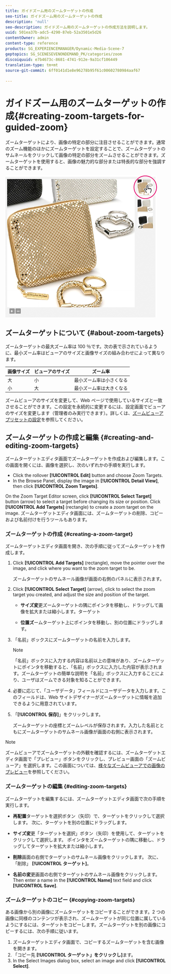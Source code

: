 ```yaml
---
title: ガイドズーム用のズームターゲットの作成
seo-title: ガイドズーム用のズームターゲットの作成
description: 'null'
seo-description: ガイドズーム用のズームターゲットの作成方法を説明します。
uuid: 501ea37b-adc5-4290-87eb-52a3501e5d26
contentOwner: admin
content-type: reference
products: SG_EXPERIENCEMANAGER/Dynamic-Media-Scene-7
geptopics: SG_SCENESEVENONDEMAND_PK/categories/zoom
discoiquuid: e7b4673c-8681-4741-912e-9a31cf106449
translation-type: tm+mt
source-git-commit: 6ff0141d1e8e96278b95f61c00602780984aaf67

---
```



# ガイドズーム用のズームターゲットの作成{#creating-zoom-targets-for-guided-zoom}

ズームターゲットにより、画像の特定の部分に注目させることができます。通常のズーム機能のほかにズームターゲットを設定することで、ズームターゲットのサムネールをクリックして画像の特定の部分をズームさせることができます。ズームターゲットを使用すると、画像の魅力的な部分または特長的な部分を強調することができます。

![ガイドズーム用のズームターゲットの作成](/help/assets/zo_guided_zoom.png)

## ズームターゲットについて {#about-zoom-targets}

ズームターゲットの最大ズーム率は 100 ％です。次の表で示されているように、最小ズーム率はビューアのサイズと画像サイズの組み合わせによって異なります。

| 画像サイズ | ビューアのサイズ | ズーム率 |
|--- |--- |--- |
| 大 | 小 | 最小ズーム率は小さくなる |
| 小 | 大 | 最小ズーム率は大きくなる |

ズームビューアのサイズを変更して、Web ページで使用しているサイズと一致させることができます。この設定を永続的に変更するには、設定画面でビューアのサイズを変更します（管理者のみ実行できます）。詳しくは、[ズームビューアプリセットの設定](setting-zoom-viewer-presets.md#setting_up_zoom_viewer_presets)を参照してください。

## ズームターゲットの作成と編集 {#creating-and-editing-zoom-targets}

ズームターゲットエディタ画面でズームターゲットを作成および編集します。この画面を開くには、画像を選択し、次のいずれかの手順を実行します。

* Click the rollover **[!UICONTROL Edit]** button and choose Zoom Targets.
* In the Browse Panel, display the image in **[!UICONTROL Detail View]**, then click **[!UICONTROL Zoom Targets]**.

On the Zoom Target Editor screen, click **[!UICONTROL Select Target]** button (arrow) to select a target before changing its size or position. Click **[!UICONTROL Add Targets]** (rectangle) to create a zoom target on the image. ズームターゲットエディタ画面には、ズームターゲットの削除、コピーおよび名前付けを行うツールもあります。

### ズームターゲットの作成 {#creating-a-zoom-target}

ズームターゲットエディタ画面を開き、次の手順に従ってズームターゲットを作成します。

1. Click **[!UICONTROL Add Targets]** (rectangle), move the pointer over the image, and click where you want to the zoom target to be.

   ズームターゲットのサムネール画像が画面の右側のパネルに表示されます。

1. Click **[!UICONTROL Select Target]** (arrow), click to select the zoom target you created, and adjust the size and position of the target.

   * **サイズ変**&#x200B;更ズームターゲットの隅にポインタを移動し、ドラッグして画像を拡大または縮小します。ターゲット

   * **位置ズ**&#x200B;ームターゲット上にポインタを移動し、別の位置にドラッグします。

1. 「名前」ボックスにズームターゲットの名前を入力します。

   >[!NOTE]
   >
   >「名前」ボックスに入力する内容は名前以上の意味があり、ズームターゲットにポインタを移動すると、「名前」ボックスに入力した内容が表示されます。ズームターゲットの簡単な説明を「名前」ボックスに入力することにより、ユーザはズームできる対象を知ることができます。

1. 必要に応じて、「ユーザデータ」フィールドにユーザデータを入力します。このフィールドは、Web サイトデザイナーがズームターゲットに情報を追加できるように用意されています。
1. 「**[!UICONTROL 保存]**」をクリックします。

   ズームターゲットの座標とズームレベルが保存されます。入力した名前とともにズームターゲットのサムネール画像が画面の右側に表示されます。

>[!NOTE]
>
>ズームビューアでズームターゲットの外観を確認するには、ズームターゲットエディタ画面で「プレビュー」ボタンをクリックし、プレビュー画面の「ズームビューア」を選択します。この画面については、[様々なズームビューアでの画像のプレビュー](previewing-image-assets-different-zoom.md#previewing_image_assets_with_different_zoom_viewers)を参照してください。

### ズームターゲットの編集 {#editing-zoom-targets}

ズームターゲットを編集するには、ズームターゲットエディタ画面で次の手順を実行します。

* **再配置**&#x200B;ターゲットを選択ボタン（矢印）で、ターゲットをクリックして選択します。 次に、ターゲットを別の位置にドラッグします。

* **サイズ変**&#x200B;更「ターゲットを選択」ボタン（矢印）を使用して、ターゲットをクリックして選択します。 ポインタをズームターゲットの隅に移動し、ドラッグしてターゲットを拡大または縮小します。

* **削除**&#x200B;画面の右側でターゲットのサムネール画像をクリックします。 次に、「削除」 **[!UICONTROL ターゲット]**。

* **名前の変**&#x200B;更画面の右側でターゲットのサムネール画像をクリックします。 Then enter a name in the **[!UICONTROL Name]** text field and click **[!UICONTROL Save]**.

### ズームターゲットのコピー {#copying-zoom-targets}

ある画像から別の画像にズームターゲットをコピーすることができます。2 つの画像に同様のコンテンツが表示され、ズームターゲットが同じ位置に属しているようにするには、ターゲットをコピーします。ズームターゲットを別の画像にコピーするには、次の手順に従います。

1. ズームターゲットエディタ画面で、コピーするズームターゲットを含む画像を開きます。
1. 「コピー先 **[!UICONTROL ターゲット」をクリックし]**&#x200B;ます。
1. In the Select Images dialog box, select an image and click **[!UICONTROL Select]**.

